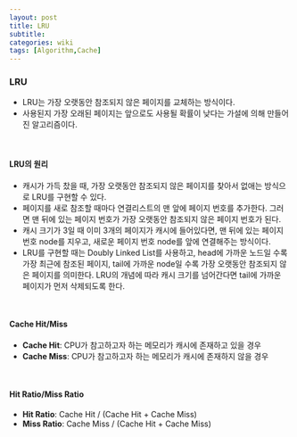 ```yaml
---
layout: post
title: LRU
subtitle: 
categories: wiki
tags: [Algorithm,Cache]
---
```


### LRU


- LRU는 가장 오랫동안 참조되지 않은 페이지를 교체하는 방식이다.
- 사용된지 가장 오래된 페이지는 앞으로도 사용될 확률이 낮다는 가설에 의해 만들어진 알고리즘이다.
<br/>


#### LRU의 원리
- 캐시가 가득 찼을 때, 가장 오랫동안 참조되지 않은 페이지를 찾아서 없애는 방식으로 LRU를 구현할 수 있다.
- 페이지를 새로 참조할 때마다 연결리스트의 맨 앞에 페이지 번호를 추가한다. 그러면 맨 뒤에 있는 페이지 번호가 가장 오랫동안 참조되지 않은 페이지 번호가 된다.
- 캐시 크기가 3일 때 이미 3개의 페이지가 캐시에 들어있다면, 맨 뒤에 있는 페이지 번호 node를 지우고, 새로운 페이지 번호 node를 앞에 연결해주는 방식이다.
- LRU를 구현할 때는 Doubly Linked List를 사용하고, head에 가까운 노드일 수록 가장 최근에 참조된 페이지, tail에 가까운 node일 수록 가장 오랫동안 참조되지 않은 페이지를 의미한다. LRU의 개념에 따라 캐시 크기를 넘어간다면 tail에 가까운 페이지가 먼저 삭제되도록 한다.
<br/>


#### Cache Hit/Miss
- **Cache Hit**: CPU가 참고하고자 하는 메모리가 캐시에 존재하고 있을 경우
- **Cache Miss**: CPU가 참고하고자 하는 메모리가 캐시에 존재하지 않을 경우
<br/>


####  Hit Ratio/Miss Ratio
- **Hit Ratio**: Cache Hit / (Cache Hit + Cache Miss)
- **Miss Ratio**: Cache Miss / (Cache Hit + Cache Miss)
<br/>